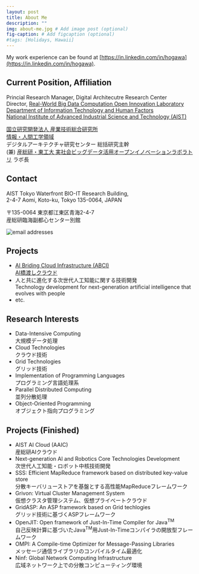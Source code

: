 ```yaml
---
layout: post
title: About Me
description: ""
img: about-me.jpg # Add image post (optional)
fig-caption: # Add figcaption (optional)
#tags: [Holidays, Hawaii]
---
```

My work experience can be found at [https://in.linkedin.com/in/hogawa](https://in.linkedin.com/in/hogawa).

## Current Position, Affiliation

Princial Research Manager, Digital Architecutre Research Center  
Director, [Real-World Big Data Computation Open Innovation Laboratory](https://unit.aist.go.jp/rwbc-oil/index-en.html)  
[Department of Information Technology and Human Factors](http://www.aist.go.jp/aist_e/dept/en_dithf.html)  
[National Institute of Advanced Industrial Science and Technology (AIST)](http://www.aist.go.jp/index_en.html)

[国立研究開発法人 産業技術総合研究所](http://www.aist.go.jp/)  
[情報・人間工学領域](http://www.aist.go.jp/aist_j/dept/dithf.html)  
デジタルアーキテクチャ研究センター 総括研究主幹  
(兼) [産総研・東工大 実社会ビッグデータ活用オープンイノベーションラボラトリ](https://unit.aist.go.jp/rwbc-oil/) ラボ長

## Contact

AIST Tokyo Waterfront BIO-IT Research Building,  
2-4-7 Aomi, Koto-ku, Tokyo 135-0064, JAPAN

〒135-0064 東京都江東区青海2-4-7  
産総研臨海副都心センター別館

<img src="/assets/img/email_x1.png" srcset="/assets/img/email_1x.png 1x, /assets/img/email_2x.png 2x" alt="email addresses" />

## Projects

* [AI Briding Cloud Infrastructure (ABCI)](https://abci.ai/)  
[AI橋渡しクラウド](https://abci.ai/)
* 人と共に進化する次世代人工知能に関する技術開発  
Technology development for next-generation artificial intelligence that evolves with people
* etc.

## Research Interests

* Data-Intensive Computing  
大規模データ処理
* Cloud Technologies  
クラウド技術
* Grid Technologies  
グリッド技術
* Implementation of Programming Languages  
プログラミング言語処理系
* Parallel Distributed Computing  
並列分散処理
* Object-Oriented Programming  
オブジェクト指向プログラミング

## Projects (Finished)

* AIST AI Cloud (AAIC)  
産総研AIクラウド
* Next-generation AI and Robotics Core Technologies Development  
次世代人工知能・ロボット中核技術開発
* SSS: Efficient MapReduce framework based on distributed key-value store  
分散キーバリューストアを基盤とする高性能MapReduceフレームワーク
* Grivon: Virtual Cluster Management System  
仮想クラスタ管理システム、仮想プライベートクラウド
* GridASP: An ASP framework based on Grid techlogies  
グリッド技術に基づくASPフレームワーク
* OpenJIT: Open framework of Just-In-Time Compiler for Java<sup>TM</sup>  
自己反映計算に基づいたJava<sup>TM</sup>用Just-In-Timeコンパイラの開放型フレームワーク
* OMPI: A Compile-time Optimizer for Message-Passing Libraries  
メッセージ通信ライブラリのコンパイルタイム最適化
* Ninf: Global Network Computing Infrastructure  
広域ネットワーク上での分散コンピューティング環境


